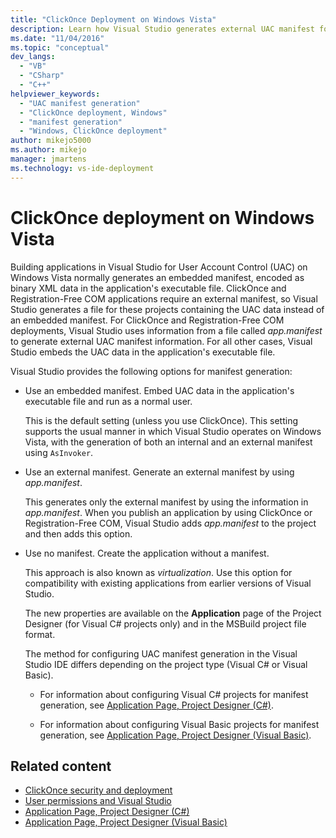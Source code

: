 ```yaml
---
title: "ClickOnce Deployment on Windows Vista"
description: Learn how Visual Studio generates external UAC manifest for ClickOnce and Registration-Free COM applications, which require an external manifest.
ms.date: "11/04/2016"
ms.topic: "conceptual"
dev_langs:
  - "VB"
  - "CSharp"
  - "C++"
helpviewer_keywords:
  - "UAC manifest generation"
  - "ClickOnce deployment, Windows"
  - "manifest generation"
  - "Windows, ClickOnce deployment"
author: mikejo5000
ms.author: mikejo
manager: jmartens
ms.technology: vs-ide-deployment
---
```

# ClickOnce deployment on Windows Vista


Building applications in Visual Studio for User Account Control (UAC) on Windows Vista normally generates an embedded manifest, encoded as binary XML data in the application's executable file.  ClickOnce and Registration-Free COM applications require an external manifest, so Visual Studio generates a file for these  projects containing the UAC data instead of an embedded manifest. For ClickOnce and Registration-Free COM deployments, Visual Studio uses information from a file called *app.manifest* to generate external UAC manifest information. For all other cases, Visual Studio embeds the UAC data in the application's executable file.

Visual Studio provides the following options for manifest generation:

- Use an embedded manifest. Embed UAC data in the application's executable file and run as a normal user.

   This is the default setting (unless you use ClickOnce). This setting supports the usual manner in which Visual Studio operates on Windows Vista, with the generation of both an internal and an external manifest using `AsInvoker`.

- Use an external manifest. Generate an external manifest by using *app.manifest*.

   This generates only the external manifest by using the information in *app.manifest*. When you publish an application by using ClickOnce or Registration-Free COM, Visual Studio adds *app.manifest* to the project and then adds this option.

- Use no manifest. Create the application without a manifest.

   This approach is also known as *virtualization*. Use this option for compatibility with existing applications from earlier versions of Visual Studio.

  The new properties are available on the **Application** page of the Project Designer (for Visual C# projects only) and in the MSBuild project file format.

  The method for configuring UAC manifest generation in the Visual Studio IDE differs depending on the project type (Visual C# or Visual Basic).

  * For information about configuring Visual C# projects for manifest generation, see [Application Page, Project Designer (C#)](../ide/reference/application-page-project-designer-csharp.md).

  * For information about configuring Visual Basic projects for manifest generation, see [Application Page, Project Designer (Visual Basic)](../ide/reference/application-page-project-designer-visual-basic.md).

## Related content
- [ClickOnce security and deployment](../deployment/clickonce-security-and-deployment.md)
- [User permissions and Visual Studio](/previous-versions/ms165100(v=vs.100))
- [Application Page, Project Designer (C#)](../ide/reference/application-page-project-designer-csharp.md)
- [Application Page, Project Designer (Visual Basic)](../ide/reference/application-page-project-designer-visual-basic.md)